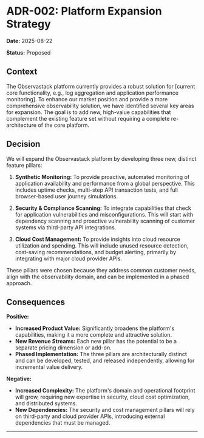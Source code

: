 # ADR-002: Platform Expansion Strategy

**Date:** 2025-08-22

**Status:** Proposed

## Context

The Observastack platform currently provides a robust solution for [current core functionality, e.g., log aggregation and application performance monitoring]. To enhance our market position and provide a more comprehensive observability solution, we have identified several key areas for expansion. The goal is to add new, high-value capabilities that complement the existing feature set without requiring a complete re-architecture of the core platform.

## Decision

We will expand the Observastack platform by developing three new, distinct feature pillars:

1.  **Synthetic Monitoring:** To provide proactive, automated monitoring of application availability and performance from a global perspective. This includes uptime checks, multi-step API transaction tests, and full browser-based user journey simulations.

2.  **Security & Compliance Scanning:** To integrate capabilities that check for application vulnerabilities and misconfigurations. This will start with dependency scanning and proactive vulnerability scanning of customer systems via third-party API integrations.

3.  **Cloud Cost Management:** To provide insights into cloud resource utilization and spending. This will include unused resource detection, cost-saving recommendations, and budget alerting, primarily by integrating with major cloud provider APIs.

These pillars were chosen because they address common customer needs, align with the observability domain, and can be implemented in a phased approach.

## Consequences

**Positive:**

-   **Increased Product Value:** Significantly broadens the platform's capabilities, making it a more complete and attractive solution.
-   **New Revenue Streams:** Each new pillar has the potential to be a separate pricing dimension or add-on.
-   **Phased Implementation:** The three pillars are architecturally distinct and can be developed, tested, and released independently, allowing for incremental value delivery.

**Negative:**

-   **Increased Complexity:** The platform's domain and operational footprint will grow, requiring new expertise in security, cloud cost optimization, and distributed systems.
-   **New Dependencies:** The security and cost management pillars will rely on third-party and cloud provider APIs, introducing external dependencies that must be managed.

---

